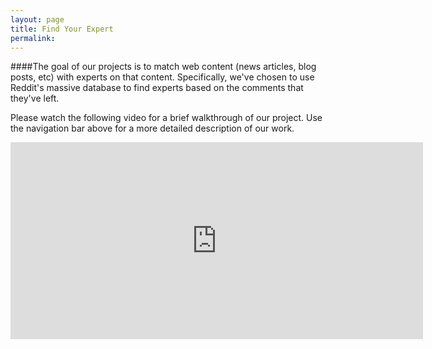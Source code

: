```yaml
---
layout: page
title: Find Your Expert
permalink: 
---
```


####The goal of our projects is to match web content (news articles, blog posts, etc) with experts on that content. Specifically, we've chosen to use Reddit's massive database to find experts based on the comments that they've left.



Please watch the following video for a brief walkthrough of our project. Use the navigation bar above for a more detailed description of our work.

<iframe width="660" height="315" src="https://www.youtube.com/embed/epVkicYZzH8" frameborder="0" allowfullscreen></iframe>
